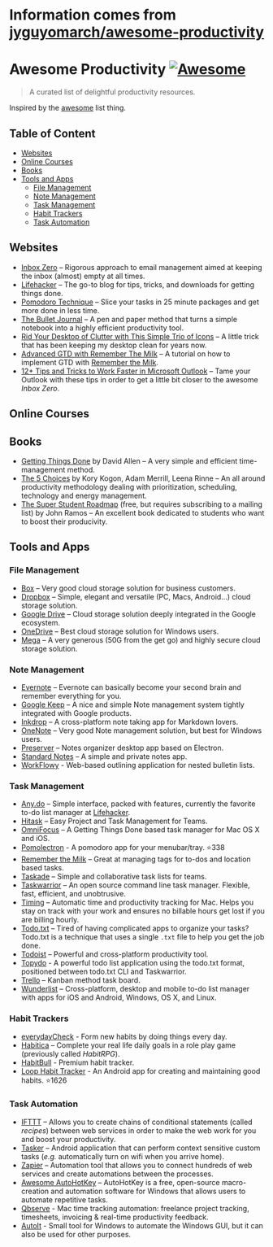 # Information comes from [jyguyomarch/awesome-productivity](https://github.com/jyguyomarch/awesome-productivity)
# Awesome Productivity [![Awesome](https://cdn.rawgit.com/sindresorhus/awesome/d7305f38d29fed78fa85652e3a63e154dd8e8829/media/badge.svg)](https://github.com/sindresorhus/awesome)
> A curated list of delightful productivity resources.

Inspired by the [awesome](https://github.com/sindresorhus/awesome) list thing.

## Table of Content

- [Websites](#websites)
- [Online Courses](#online-courses)
- [Books](#books)
- [Tools and Apps](#tools-and-apps)
  - [File Management](#file-management)
  - [Note Management](#note-management)
  - [Task Management](#task-management)
  - [Habit Trackers](#habit-trackers)
  - [Task Automation](#task-automation)

## Websites

- [Inbox Zero](http://www.43folders.com/izero) – Rigorous approach to email management aimed at keeping the inbox (almost) empty at all times.
- [Lifehacker](http://lifehacker.com/) – The go-to blog for tips, tricks, and downloads for getting things done.
- [Pomodoro Technique](http://pomodorotechnique.com/) – Slice your tasks in 25 minute packages and get more done in less time.
- [The Bullet Journal](http://bulletjournal.com/) – A pen and paper method that turns a simple notebook into a highly efficient productivity tool.
- [Rid Your Desktop of Clutter with This Simple Trio of Icons](http://lifehacker.com/5901487/rid-your-desktop-of-clutter-with-this-simple-trio-of-icons) – A little trick that has been keeping my desktop clean for years now.
- [Advanced GTD with Remember The Milk](http://blog.rememberthemilk.com/post/116665489183/guest-post-advanced-gtd-with-remember-the-milk) – A tutorial on how to implement GTD with [Remember the Milk](https://www.rememberthemilk.com).
- [12+ Tips and Tricks to Work Faster in Microsoft Outlook](http://lifehacker.com/12-tips-and-tricks-to-work-faster-in-microsoft-outlook-1540483009) – Tame your Outlook with these tips in order to get a little bit closer to the awesome _Inbox Zero_.

## Online Courses

## Books

- [Getting Things Done](https://gettingthingsdone.com/store/product.php?productid=17035&cat=3&page) by David Allen – A very simple and efficient time-management method.
- [The 5 Choices](http://books.simonandschuster.ca/The-5-Choices/Kory-Kogon/9781476711713) by Kory Kogon, Adam Merrill, Leena Rinne – An all around productivity methodology dealing with prioritization, scheduling, technology and energy management.
- [The Super Student Roadmap](http://thestudentpower.com/subscribe/) (free, but requires subscribing to a mailing list) by John Ramos – An excellent book dedicated to students who want to boost their producivity.

## Tools and Apps

### File Management

- [Box](https://www.box.com) – Very good cloud storage solution for business customers.
- [Dropbox](https://www.dropbox.com) – Simple, elegant and versatile (PC, Macs, Android...) cloud storage solution.
- [Google Drive](https://www.google.ca/drive/) – Cloud storage solution deeply integrated in the Google ecosystem.
- [OneDrive](https://onedrive.live.com) – Best cloud storage solution for Windows users.
- [Mega](https://mega.nz/) – A very generous (50G from the get go) and highly secure cloud storage solution.

### Note Management

- [Evernote](https://evernote.com/) – Evernote can basically become your second brain and remember everything for you.
- [Google Keep](http://www.google.com/keep/) – A nice and simple Note management system tightly integrated with Google products.
- [Inkdrop](https://www.inkdrop.info/) – A cross-platform note taking app for Markdown lovers.
- [OneNote](https://www.onenote.com/) – Very good Note management solution, but best for Windows users.
- [Preserver](https://github.com/hsbalar/preserver) – Notes organizer desktop app based on Electron.
- [Standard Notes](https://standardnotes.org/) – A simple and private notes app.
- [WorkFlowy](https://workflowy.com/) - Web-based outlining application for nested bulletin lists.

### Task Management

- [Any.do](http://www.any.do/) – Simple interface, packed with features, currently the favorite to-do list manager at [Lifehacker](http://lifehacker.com/5924093/five-best-to-do-list-managers).
- [Hitask](https://hitask.com) – Easy Project and Task Management for Teams.
- [OmniFocus](https://www.omnigroup.com/omnifocus) – A Getting Things Done based task manager for Mac OS X and iOS.
- [Pomolectron](https://github.com/amitmerchant1990/pomolectron) - A pomodoro app for your menubar/tray. :star:338
- [Remember the Milk](https://www.rememberthemilk.com) – Great at managing tags for to-dos and location based tasks.
- [Taskade](https://taskade.com) – Simple and collaborative task lists for teams.
- [Taskwarrior](http://taskwarrior.org/) – An open source command line task manager. Flexible, fast, efficient, and unobtrusive.
- [Timing](https://timingapp.com/) – Automatic time and productivity tracking for Mac. Helps you stay on track with your work and ensures no billable hours get lost if you are billing hourly.
- [Todo.txt](http://todotxt.com/) – Tired of having complicated apps to organize your tasks? Todo.txt is a technique that uses a single `.txt` file to help you get the job done.
- [Todoist](https://todoist.com/) – Powerful and cross-platform productivity tool.
- [Topydo](https://www.topydo.org) - A powerful todo list application using the todo.txt format, positioned between todo.txt CLI and Taskwarrior.
- [Trello](https://trello.com) – Kanban method task board.
- [Wunderlist](https://www.wunderlist.com/) – Cross-platform, desktop and mobile to-do list manager with apps for iOS and Android, Windows, OS X, and Linux.

### Habit Trackers

- [everydayCheck](https://everydaycheck.com) - Form new habits by doing things every day.
- [Habitica](https://habitica.com) – Complete your real life daily goals in a role play game (previously called _HabitRPG_).
- [HabitBull](http://www.habitbull.com/) - Premium habit tracker.
- [Loop Habit Tracker](https://github.com/iSoron/uhabits) - An Android app for creating and maintaining good habits. :star:1626

### Task Automation

- [IFTTT](https://ifttt.com) – Allows you to create chains of conditional statements (called _recipes_) between web services in order to make the web work for you and boost your productivity.
- [Tasker](http://tasker.dinglisch.net/) – Android application that can perform context sensitive custom tasks (_e.g._ automatically turn on wifi when you arrive home).
- [Zapier](https://zapier.com/) – Automation tool that allows you to connect hundreds of web services and create automations between the processes.
- [Awesome AutoHotKey](https://github.com/ahkscript/awesome-AutoHotkey) – AutoHotKey is a free, open-source macro-creation and automation software for Windows that allows users to automate repetitive tasks.
- [Qbserve](https://qotoqot.com/qbserve/) - Mac time tracking automation: freelance project tracking, timesheets, invoicing & real-time productivity feedback.
- [AutoIt](https://www.autoitscript.com/) - Small tool for Windows to automate the Windows GUI, but it can also be used for other purposes.

